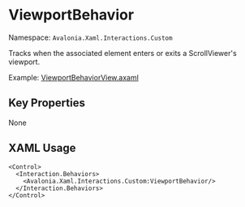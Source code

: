 # ViewportBehavior

Namespace: `Avalonia.Xaml.Interactions.Custom`

Tracks when the associated element enters or exits a ScrollViewer's viewport.

Example: [ViewportBehaviorView.axaml](samples/BehaviorsTestApplication/Views/Pages/ViewportBehaviorView.axaml)

## Key Properties
None

## XAML Usage
```xaml
<Control>
  <Interaction.Behaviors>
    <Avalonia.Xaml.Interactions.Custom:ViewportBehavior/>
  </Interaction.Behaviors>
</Control>
```
